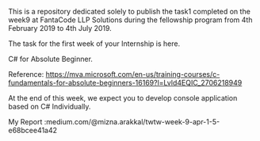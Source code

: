 This is a repository dedicated solely to publish the task1 completed on the week9 at 
FantaCode LLP Solutions during the fellowship program from 4th February 2019 to 4th July 2019.


The task for the first week of your Internship is here.

 
 C# for Absolute Beginner.

Reference:  https://mva.microsoft.com/en-us/training-courses/c-fundamentals-for-absolute-beginners-16169?l=Lvld4EQIC_2706218949

At the end of this week, we expect you to develop console application based on C# Individually.


My Report :medium.com/@mizna.arakkal/twtw-week-9-apr-1-5-e68bcee41a42
